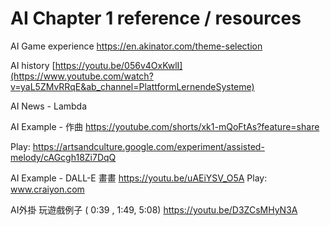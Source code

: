 # AI Chapter 1 reference / resources

AI Game experience
https://en.akinator.com/theme-selection

AI history
[https://youtu.be/056v4OxKwlI](https://www.youtube.com/watch?v=yaL5ZMvRRqE&ab_channel=PlattformLernendeSysteme)

AI News - Lambda


AI Example - 作曲
https://youtube.com/shorts/xk1-mQoFtAs?feature=share

Play:
https://artsandculture.google.com/experiment/assisted-melody/cAGcgh18Zi7DqQ

AI Example - DALL-E 畫畫
https://youtu.be/uAEiYSV_O5A
Play: 
www.craiyon.com

AI外掛 玩遊戲例子 ( 0:39 , 1:49, 5:08)
https://youtu.be/D3ZCsMHyN3A


